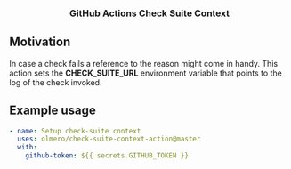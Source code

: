 <h3 align="center">GitHub Actions Check Suite Context</h3>

## Motivation
In case a check fails a reference to the reason might come in handy. This action sets the **CHECK_SUITE_URL** environment 
variable that points to the log of the check invoked.

## Example usage

```yaml
- name: Setup check-suite context
  uses: olmero/check-suite-context-action@master
  with:
    github-token: ${{ secrets.GITHUB_TOKEN }}
```
